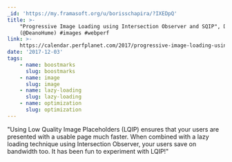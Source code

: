 ```yaml
---
_id: 'https://my.framasoft.org/u/borisschapira/?IXEDpQ'
title: >-
    "Progressive Image Loading using Intersection Observer and SQIP", Dean Hume
    (@DeanoHume) #images #webperf
link: >-
    https://calendar.perfplanet.com/2017/progressive-image-loading-using-intersection-observer-and-sqip/
date: '2017-12-03'
tags:
    - name: boostmarks
      slug: boostmarks
    - name: image
      slug: image
    - name: lazy-loading
      slug: lazy-loading
    - name: optimization
      slug: optimization
---
```


<div class="markdown"><p>&quot;Using Low Quality Image Placeholders (LQIP) ensures that your users are presented with a usable page much faster. When combined with a lazy loading technique using Intersection Observer, your users save on bandwidth too. It has been fun to experiment with LQIP!&quot;
</p></div>
